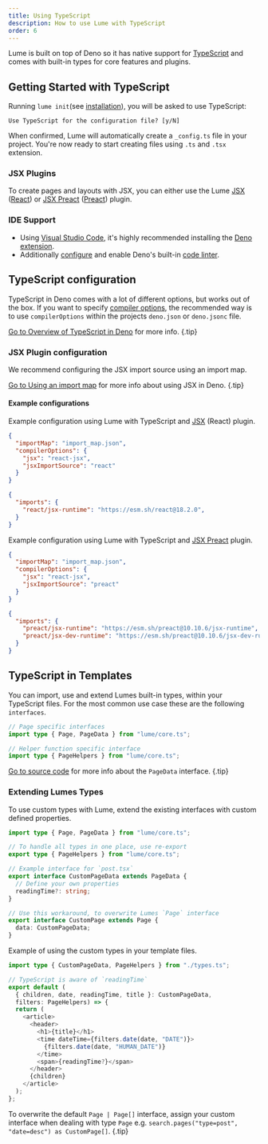 ```yaml
---
title: Using TypeScript
description: How to use Lume with TypeScript
order: 6
---
```


Lume is built on top of Deno so it has native support for
[TypeScript](https://www.typescriptlang.org/) and comes with built-in types for
core features and plugins.

## Getting Started with TypeScript

Running `lume init`(see
[installation](/docs/overview/installation/#install-lume-globally-on-your-computer)),
you will be asked to use TypeScript:

```shell
Use TypeScript for the configuration file? [y/N]
```

When confirmed, Lume will automatically create a `_config.ts` file in your
project. You're now ready to start creating files using `.ts` and `.tsx`
extension.

### JSX Plugins

To create pages and layouts with JSX, you can either use the Lume
[JSX](/plugins/jsx/) ([React](https://reactjs.org/)) or
[JSX Preact](/plugins/jsx_preact/) ([Preact](https://preactjs.com/)) plugin.

### IDE Support

- Using [Visual Studio Code](https://code.visualstudio.com/), it's highly
  recommended installing the
  [Deno extension](https://marketplace.visualstudio.com/items?itemName=denoland.vscode-deno).
- Additionally [configure](https://lint.deno.land/) and enable Deno's built-in
  [code linter](https://deno.land/manual@v1.25.1/tools/linter).

## TypeScript configuration

TypeScript in Deno comes with a lot of different options, but works out of the
box. If you want to specify
[compiler options](https://deno.land/manual@v1.25.1/typescript/configuration#how-deno-uses-a-configuration-file),
the recommended way is to use `compilerOptions` within the projects `deno.json`
or `deno.jsonc` file.

[Go to Overview of TypeScript in Deno](https://deno.land/manual@v1.25.1/typescript/overview)
for more info. {.tip}

### JSX Plugin configuration

We recommend configuring the JSX import source using an import map.

[Go to Using an import map](https://deno.land/manual@v1.25.1/jsx_dom/jsx#using-an-import-map)
for more info about using JSX in Deno. {.tip}

#### Example configurations

Example configuration using Lume with TypeScript and [JSX](/plugins/jsx/)
(React) plugin.

<lume-code>

```json {title="deno.json"}
{
  "importMap": "import_map.json",
  "compilerOptions": {
    "jsx": "react-jsx",
    "jsxImportSource": "react"
  }
}
```

```json {title="import_map.json"}
{
  "imports": {
    "react/jsx-runtime": "https://esm.sh/react@18.2.0",
  }
}
```

</lume-code>

Example configuration using Lume with TypeScript and
[JSX Preact](/plugins/jsx_preact/) plugin.

<lume-code>

```json {title="deno.json"}
{
  "importMap": "import_map.json",
  "compilerOptions": {
    "jsx": "react-jsx",
    "jsxImportSource": "preact"
  }
}
```

```json {title="import_map.json"}
{
  "imports": {
    "preact/jsx-runtime": "https://esm.sh/preact@10.10.6/jsx-runtime",
    "preact/jsx-dev-runtime": "https://esm.sh/preact@10.10.6/jsx-dev-runtime"
  }
}
```

</lume-code>

## TypeScript in Templates

You can import, use and extend Lumes built-in types, within your TypeScript
files. For the most common use case these are the following `interfaces`.

```ts
// Page specific interfaces
import type { Page, PageData } from "lume/core.ts";

// Helper function specific interface
import type { PageHelpers } from "lume/core.ts";
```

[Go to source code](https://github.com/lumeland/lume/blob/master/core.ts) for
more info about the `PageData` interface. {.tip}

### Extending Lumes Types

To use custom types with Lume, extend the existing interfaces with custom
defined properties.

<lume-code>

```ts {title="types.ts"}
import type { Page, PageData } from "lume/core.ts";

// To handle all types in one place, use re-export
export type { PageHelpers } from "lume/core.ts";

// Example interface for `post.tsx`
export interface CustomPageData extends PageData {
  // Define your own properties
  readingTime?: string;
}

// Use this workaround, to overwrite Lumes `Page` interface
export interface CustomPage extends Page {
  data: CustomPageData;
}
```

</lume-code>

Example of using the custom types in your template files.

<lume-code>

```ts {title="custom.tsx"}
import type { CustomPageData, PageHelpers } from "./types.ts";

// TypeScript is aware of `readingTime`
export default (
  { children, date, readingTime, title }: CustomPageData, 
  filters: PageHelpers) => {
  return (
    <article>
      <header>
        <h1>{title}</h1>
        <time dateTime={filters.date(date, "DATE")}>
          {filters.date(date, "HUMAN_DATE")}
        </time>
        <span>{readingTime?}</span>
      </header>
      {children}
    </article>
  );
};
```

</lume-code>

To overwrite the default `Page | Page[]` interface, assign your custom interface
when dealing with type `Page` e.g.
`search.pages("type=post", "date=desc") as CustomPage[]`. {.tip}

